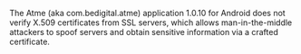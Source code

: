 The Atme (aka com.bedigital.atme) application 1.0.10 for Android does not verify X.509 certificates from SSL servers, which allows man-in-the-middle attackers to spoof servers and obtain sensitive information via a crafted certificate.